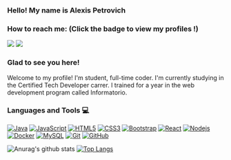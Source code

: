 ### Hello! My name is Alexis Petrovich<br>

### How to reach me: <strong>(Click the badge to view my profiles !)</strong>

<img src="https://img.shields.io/badge/alexispetrovich11@gmail.com-%23D14836.svg?&style=for-the-badge&logo=gmail&logoColor=white" href="alexispetrovich11@gmail.com">     <a href="https://www.linkedin.com/in/alexis-petrovich-a0977620a/"><img src="https://img.shields.io/badge/Alexis Petrovich-%230077B5.svg?&style=for-the-badge&logo=linkedin&logoColor=white" ></a> 

### Glad to see you here! 

Welcome to my profile! I'm student, full-time coder. I'm currently studying in the Certified Tech Developer carrer.
I trained for a year in the web development program called Informatorio.

### Languages and Tools :computer:

[![Java](https://img.shields.io/badge/Java-orange?style=flat&logo=java&logoColor=white&link=https://github.com/hritik5102)](https://github.com/hritik5102) [![JavaScript](https://img.shields.io/badge/-JavaScript-black?style=flat&logo=javascript&link=https://github.com/hritik5102)](https://github.com/hritik5102) [![HTML5](https://img.shields.io/badge/-HTML5-E34F26?style=flat&logo=html5&logoColor=white&link=https://github.com/hritik5102)](https://github.com/hritik5102) [![CSS3](https://img.shields.io/badge/-CSS3-1572B6?style=flat&logo=css3&link=https://github.com/hritik5102)](https://github.com/hritik5102) [![Bootstrap](https://img.shields.io/badge/-Bootstrap-563D7C?style=flat&logo=bootstrap&link=https://github.com/hritik5102)](https://github.com/hritik5102) [![React](https://img.shields.io/badge/-React-black?style=flat&logo=react&link=https://github.com/hritik5102)](https://github.com/hritik5102) [![Nodejs](https://img.shields.io/badge/-Nodejs-black?style=flat&logo=Node.js&link=https://github.com/hritik5102)](https://github.com/hritik5102) [![Docker](https://img.shields.io/badge/-Docker-black?style=flat&logo=docker&link=https://github.com/hritik5102)](https://github.com/hritik5102) [![MySQL](https://img.shields.io/badge/-MySQL-black?style=flat&logo=mysql&link=https://github.com/hritik5102)](https://github.com/hritik5102) [![Git](https://img.shields.io/badge/-Git-black?style=flat&logo=git&link=https://github.com/hritik5102)](https://github.com/hritik5102) [![GitHub](https://img.shields.io/badge/-GitHub-181717?style=flat&logo=github&link=https://github.com/hritik5102)](https://github.com/hritik5102)

![Anurag's github stats](https://github-readme-stats.vercel.app/api?username=alpetrovich&show_icons=true&count_private=true&hide=stars&include_all_commits=true&theme=buefy)
[![Top Langs](https://github-readme-stats.vercel.app/api/top-langs/?username=alpetrovich&layout=compact)](https://github.com/alpetrovich/github-readme-stats)


